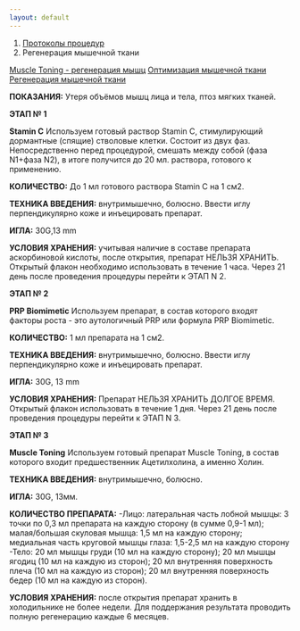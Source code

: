 ```yaml
---
layout: default
---
```


<nav aria-label="breadcrumb">
  <ol class="breadcrumb">
    <li class="breadcrumb-item"><a href="./">Протоколы процедур</a></li>
    <li class="breadcrumb-item active" aria-current="page">Регенерация мышечной ткани</li>
  </ol>
</nav>
<div class="list-group">
  <a href="https://disk.yandex.ru/i/Fml3tbhBtnUGUQ" class="bg-warning text-dark bg-opacity-50 list-group-item list-group-item-action" aria-current="true" target="_blank"><i class="bi bi-film"></i> Muscle Toning - регенерация мышц</a>
    <a href="https://disk.yandex.ru/i/lyesnI553AtP-A" class="bg-warning text-dark bg-opacity-50 list-group-item list-group-item-action" aria-current="true" target="_blank"><i class="bi bi-film"></i> Оптимизация мышечной ткани</a>
      <a href="https://disk.yandex.ru/i/64uKl57_UqH1Rw" class="bg-warning text-dark bg-opacity-50 list-group-item list-group-item-action" aria-current="true" target="_blank"><i class="bi bi-film"></i> Регенерация мышечной ткани</a>
</div>

**ПОКАЗАНИЯ:**
Утеря объёмов мышц лица и тела, птоз мягких тканей.

**ЭТАП № 1**

**Stamin C**
Используем готовый раствор Stamin C, стимулирующий дормантные (спящие) стволовые клетки. Состоит из двух фаз. Непосредственно перед процедурой, смешать между собой (фаза N1+фаза N2), в итоге получится до 20 мл. раствора, готового к применению.

**КОЛИЧЕСТВО:**
До 1 мл готового раствора Stamin C на 1 см2.

**ТЕХНИКА ВВЕДЕНИЯ:**
внутримышечно, болюсно. Ввести иглу перпендикулярно коже и инъецировать препарат.

**ИГЛА:**
30G,13 mm

**УСЛОВИЯ ХРАНЕНИЯ:**
учитывая наличие в составе препарата аскорбиновой кислоты, после открытия, препарат НЕЛЬЗЯ ХРАНИТЬ. Открытый флакон необходимо использовать в течение 1 часа. Через 21 день после проведения процедуры перейти к ЭТАП N 2.

**ЭТАП № 2**

**PRP Biomimetic**
Используем препарат, в состав которого входят факторы роста - это аутологичный PRP или формула PRP Biomimetic.

**КОЛИЧЕСТВО:**
1 мл препарата на 1 см2.

**ТЕХНИКА ВВЕДЕНИЯ:**
внутримышечно, болюсно. Ввести иглу перпендикулярно коже и инъецировать препарат.

**ИГЛА:**
30G, 13 mm

**УСЛОВИЯ ХРАНЕНИЯ:**
Препарат НЕЛЬЗЯ ХРАНИТЬ ДОЛГОЕ ВРЕМЯ. Открытый флакон использовать в течение 1 дня. Через 21 день после проведения процедуры перейти к ЭТАП N 3.

**ЭТАП № 3**

**Muscle Toning**
Используем готовый препарат Muscle Toning, в состав которого входит предшественник Ацетилхолина, а именно Холин.

**ТЕХНИКА ВВЕДЕНИЯ:**
внутримышечно, болюсно.

**ИГЛА:**
30G, 13мм.

**КОЛИЧЕСТВО ПРЕПАРАТА:**
-Лицо:
латеральная часть лобной мышцы: 3 точки по 0,3 мл препарата на каждую сторону (в сумме 0,9-1 мл); малая/большая скуловая мышца: 1,5 мл на каждую сторону; медиальная часть круговой мышцы глаза: 1,5-2,5 мл на каждую сторону
-Тело:
20 мл мышцы груди (10 мл на каждую сторону); 20 мл мышцы ягодиц (10 мл на каждую из сторон); 20 мл внутренняя поверхность плеча (10 мл на каждую из сторон); 20 мл внутренняя поверхность бедер (10 мл на каждую из сторон).

**УСЛОВИЯ ХРАНЕНИЯ:**
после открытия препарат хранить в холодильнике не более недели. Для поддержания результата проводить полную регенерацию каждые 6 месяцев.
